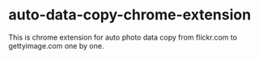 # auto-data-copy-chrome-extension

This is chrome extension for auto photo data copy from flickr.com to gettyimage.com one by one.
